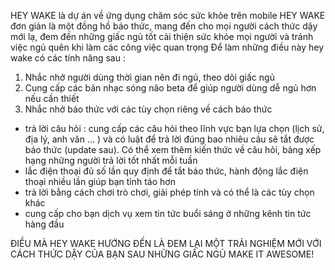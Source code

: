 HEY WAKE là dự án về ứng dụng chăm sóc sức khỏe trên mobile
HEY WAKE đơn giản là một đồng hồ báo thức, mang đến cho mọi người cách thức dậy mới lạ, đem đến những giấc ngủ tốt cải thiện sức khỏe mọi người và tránh việc ngủ quên khi làm các công việc quan trọng 
Để làm những điều này hey wake có các tính năng sau :
1. Nhắc nhở người dùng thời gian nên đi ngủ, theo dõi giấc ngủ
2. Cung cấp các bản nhạc sóng não beta để giúp người dùng dễ ngủ hơn nếu cần thiết
3. Nhắc nhở báo thức với các tùy chọn riêng về cách báo thức
+ trả lời câu hỏi : cung cấp các câu hỏi theo lĩnh vực bạn lựa chọn (lịch sử, địa lý, anh văn ... ) và có luật để trả lời đúng bao nhiêu câu sẽ tắt được báo thức (update sau). Có thể xem thêm kiến thức về câu hỏi, bảng xếp hạng những người trả lời tốt nhất mỗi tuần
+ lắc điện thoại đủ số lần quy định để tắt báo thức, hành động lắc điện thoại nhiều lần giúp bạn tỉnh táo hơn
+ trả lời bằng cách chơi trò chơi, giải phép tính và có thể là các tùy chọn khác
+ cung cấp cho bạn dịch vụ xem tin tức buổi sáng ở những kênh tin tức hàng đầu

ĐIỀU MÀ HEY WAKE HƯỚNG ĐẾN LÀ ĐEM LẠI MỘT TRẢI NGHIỆM MỚI VỚI CÁCH THỨC DẬY CỦA BẠN SAU NHỮNG GIẤC NGỦ
MAKE IT AWESOME!
